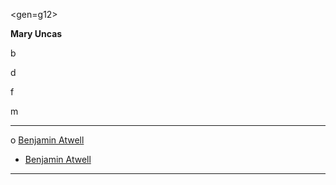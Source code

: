 <gen=g12>

<b>Mary Uncas</b>

b

d

f

m

<hr>

o [Benjamin Atwell](../g12/benjamin_atwell_1640.md)

- [Benjamin Atwell](../g11/benjamin_atwell_1668.md)

<hr>